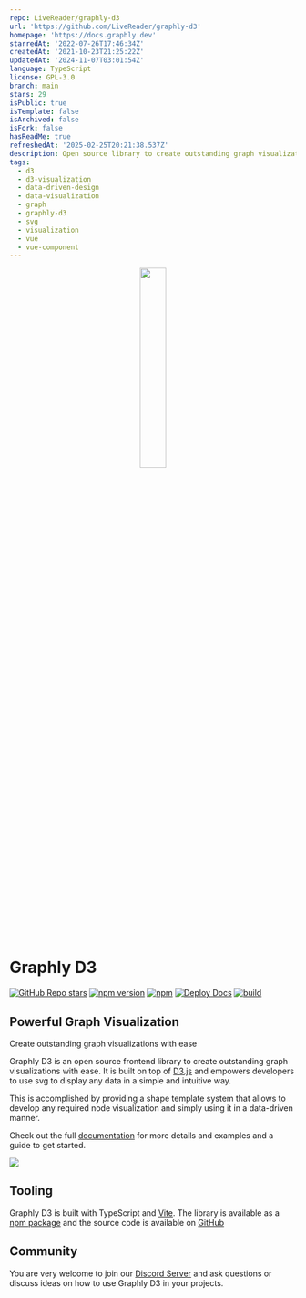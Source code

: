 ```yaml
---
repo: LiveReader/graphly-d3
url: 'https://github.com/LiveReader/graphly-d3'
homepage: 'https://docs.graphly.dev'
starredAt: '2022-07-26T17:46:34Z'
createdAt: '2021-10-23T21:25:22Z'
updatedAt: '2024-11-07T03:01:54Z'
language: TypeScript
license: GPL-3.0
branch: main
stars: 29
isPublic: true
isTemplate: false
isArchived: false
isFork: false
hasReadMe: true
refreshedAt: '2025-02-25T20:21:38.537Z'
description: Open source library to create outstanding graph visualizations with ease.
tags:
  - d3
  - d3-visualization
  - data-driven-design
  - data-visualization
  - graph
  - graphly-d3
  - svg
  - visualization
  - vue
  - vue-component
---
```


<p align="center">
  <img src="./assets/graphly-d3-icon.png" width="30%">
</p>

# Graphly D3

[![GitHub Repo stars](https://img.shields.io/github/stars/LiveReader/graphly-d3)](https://github.com/LiveReader/graphly-d3)
[![npm version](https://badge.fury.io/js/%40livereader%2Fgraphly-d3.svg)](https://www.npmjs.com/package/@livereader/graphly-d3)
[![npm](https://img.shields.io/npm/dm/@livereader/graphly-d3)](https://www.npmjs.com/package/@livereader/graphly-d3)
[![Deploy Docs](https://github.com/LiveReader/graphly-d3/actions/workflows/deploy-docs.yml/badge.svg)](https://github.com/LiveReader/graphly-d3/actions/workflows/deploy-docs.yml)
[![build](https://github.com/LiveReader/graphly-d3/actions/workflows/release.yml/badge.svg)](https://github.com/LiveReader/graphly-d3/actions/workflows/release.yml)

## Powerful Graph Visualization

Create outstanding graph visualizations with ease

Graphly D3 is an open source frontend library to create outstanding graph visualizations with ease.
It is built on top of [D3.js](https://d3js.org/) and empowers developers to use svg to display any data in a simple and intuitive way.

This is accomplished by providing a shape template system that allows to develop any required node visualization and simply using it in a data-driven manner.

Check out the full [documentation](https://docs.graphly.dev) for more details and examples and a guide to get started.

![](./assets/graphly-d3-preview-dark.png)

## Tooling

Graphly D3 is built with TypeScript and [Vite](https://vitejs.dev).
The library is available as a [npm package](https://www.npmjs.com/package/@livereader/graphly-d3) and the source code is available on [GitHub](https://github.com/livereader/graphly-d3)

## Community

You are very welcome to join our [Discord Server](https://discord.gg/NdtkFFRuXa) and ask questions or discuss ideas on how to use Graphly D3 in your projects.
